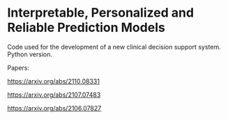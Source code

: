 # Interpretable, Personalized and Reliable Prediction Models

Code used for the development of a new clinical decision support system.
Python version.

Papers:

https://arxiv.org/abs/2110.08331

https://arxiv.org/abs/2107.07483

https://arxiv.org/abs/2106.07827
